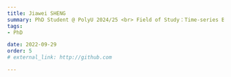 ```yaml
---
title: Jiawei SHENG
summary: PhD Student @ PolyU 2024/25 <br> Field of Study：Time-series Blockchain <br> B.S. (University of Liverpool) <br> M.Sc. (University College London)
tags:
- PhD

date: 2022-09-29
order: 5
# external_link: http://github.com

---
```


